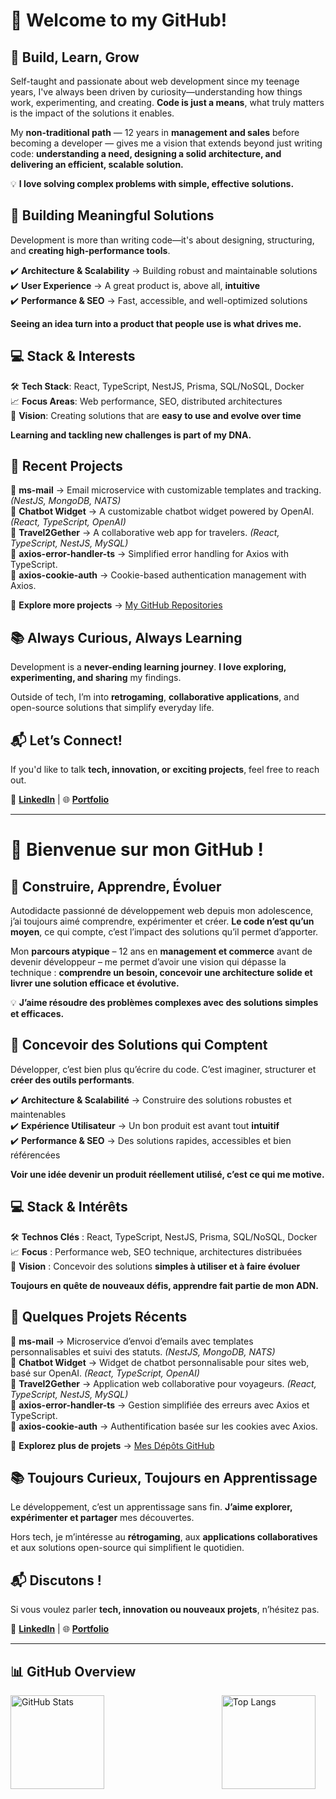 # 👋 **Welcome to my GitHub!**  

## 🚀 **Build, Learn, Grow**  

Self-taught and passionate about web development since my teenage years, I've always been driven by curiosity—understanding how things work, experimenting, and creating. **Code is just a means**, what truly matters is the impact of the solutions it enables.  

My **non-traditional path** — 12 years in **management and sales** before becoming a developer — gives me a vision that extends beyond just writing code: **understanding a need, designing a solid architecture, and delivering an efficient, scalable solution.**  

💡 **I love solving complex problems with simple, effective solutions.**  

## 🔹 **Building Meaningful Solutions**  

Development is more than writing code—it's about designing, structuring, and **creating high-performance tools**.  

✔️ **Architecture & Scalability** → Building robust and maintainable solutions  
✔️ **User Experience** → A great product is, above all, **intuitive**  
✔️ **Performance & SEO** → Fast, accessible, and well-optimized solutions  

**Seeing an idea turn into a product that people use is what drives me.**  

## 💻 **Stack & Interests**  

🛠️ **Tech Stack**: React, TypeScript, NestJS, Prisma, SQL/NoSQL, Docker  
📈 **Focus Areas**: Web performance, SEO, distributed architectures  
🎯 **Vision**: Creating solutions that are **easy to use and evolve over time**  

**Learning and tackling new challenges is part of my DNA.**  

## 🚀 **Recent Projects**  

🔹 **ms-mail** → Email microservice with customizable templates and tracking. *(NestJS, MongoDB, NATS)*  
🔹 **Chatbot Widget** → A customizable chatbot widget powered by OpenAI. *(React, TypeScript, OpenAI)*  
🔹 **Travel2Gether** → A collaborative web app for travelers. *(React, TypeScript, NestJS, MySQL)*  
🔹 **axios-error-handler-ts** → Simplified error handling for Axios with TypeScript.  
🔹 **axios-cookie-auth** → Cookie-based authentication management with Axios.  

📂 **Explore more projects** → [My GitHub Repositories](https://github.com/Jszigeti?tab=repositories)  

## 📚 **Always Curious, Always Learning**  

Development is a **never-ending learning journey**. **I love exploring, experimenting, and sharing** my findings.  

Outside of tech, I’m into **retrogaming**, **collaborative applications**, and open-source solutions that simplify everyday life.  

## 📬 **Let’s Connect!**  
If you'd like to talk **tech, innovation, or exciting projects**, feel free to reach out.  

🔗 **[LinkedIn](https://www.linkedin.com/in/jonas-szigeti/)** | 🌐 **[Portfolio](https://jsproject.fr/)**  

---

# 👋 **Bienvenue sur mon GitHub !**  

## 🚀 **Construire, Apprendre, Évoluer**  
Autodidacte passionné de développement web depuis mon adolescence, j’ai toujours aimé comprendre, expérimenter et créer. **Le code n’est qu’un moyen**, ce qui compte, c’est l’impact des solutions qu’il permet d’apporter.  

Mon **parcours atypique** – 12 ans en **management et commerce** avant de devenir développeur – me permet d’avoir une vision qui dépasse la technique : **comprendre un besoin, concevoir une architecture solide et livrer une solution efficace et évolutive.**  

💡 **J’aime résoudre des problèmes complexes avec des solutions simples et efficaces.**  

## 🔹 **Concevoir des Solutions qui Comptent**  
Développer, c’est bien plus qu’écrire du code. C’est imaginer, structurer et **créer des outils performants**.  

✔️ **Architecture & Scalabilité** → Construire des solutions robustes et maintenables  
✔️ **Expérience Utilisateur** → Un bon produit est avant tout **intuitif**  
✔️ **Performance & SEO** → Des solutions rapides, accessibles et bien référencées  

**Voir une idée devenir un produit réellement utilisé, c’est ce qui me motive.**  

## 💻 **Stack & Intérêts**  

🛠️ **Technos Clés** : React, TypeScript, NestJS, Prisma, SQL/NoSQL, Docker  
📈 **Focus** : Performance web, SEO technique, architectures distribuées  
🎯 **Vision** : Concevoir des solutions **simples à utiliser et à faire évoluer**  

**Toujours en quête de nouveaux défis, apprendre fait partie de mon ADN.**  

## 🚀 **Quelques Projets Récents**  
🔹 **ms-mail** → Microservice d’envoi d’emails avec templates personnalisables et suivi des statuts. *(NestJS, MongoDB, NATS)*  
🔹 **Chatbot Widget** → Widget de chatbot personnalisable pour sites web, basé sur OpenAI. *(React, TypeScript, OpenAI)*  
🔹 **Travel2Gether** → Application web collaborative pour voyageurs. *(React, TypeScript, NestJS, MySQL)*  
🔹 **axios-error-handler-ts** → Gestion simplifiée des erreurs avec Axios et TypeScript.  
🔹 **axios-cookie-auth** → Authentification basée sur les cookies avec Axios.  

📂 **Explorez plus de projets** → [Mes Dépôts GitHub](https://github.com/Jszigeti?tab=repositories)  

## 📚 **Toujours Curieux, Toujours en Apprentissage**  
Le développement, c’est un apprentissage sans fin. **J’aime explorer, expérimenter et partager** mes découvertes.  

Hors tech, je m’intéresse au **rétrogaming**, aux **applications collaboratives** et aux solutions open-source qui simplifient le quotidien.  

## 📬 **Discutons !**  
Si vous voulez parler **tech, innovation ou nouveaux projets**, n’hésitez pas.  

🔗 **[LinkedIn](https://www.linkedin.com/in/jonas-szigeti/)** | 🌐 **[Portfolio](https://jsproject.fr/)**

___________________________________________________________________________

## 📊 **GitHub Overview**

<div style="display: flex;">
  <img src="https://github-readme-stats.vercel.app/api?username=Jszigeti&show_icons=true&theme=nord" alt="GitHub Stats" style="flex: 2; max-width: 67%; height: 150px;" />
  <img src="https://github-readme-stats.vercel.app/api/top-langs/?username=Jszigeti&layout=compact&theme=nord&hide=html,css,scss" alt="Top Langs" style="flex: 1; max-width: 33%; height: 150px;" />
</div>
